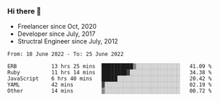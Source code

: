 ### Hi there 👋

- Freelancer since Oct, 2020
- Developer since July, 2017
- Structral Engineer since July, 2012

<!--START_SECTION:waka-->

```text
From: 18 June 2022 - To: 25 June 2022

ERB           13 hrs 25 mins  ██████████▒░░░░░░░░░░░░░░   41.09 %
Ruby          11 hrs 14 mins  ████████▓░░░░░░░░░░░░░░░░   34.38 %
JavaScript    6 hrs 40 mins   █████░░░░░░░░░░░░░░░░░░░░   20.42 %
YAML          42 mins         ▓░░░░░░░░░░░░░░░░░░░░░░░░   02.19 %
Other         14 mins         ▒░░░░░░░░░░░░░░░░░░░░░░░░   00.72 %
```

<!--END_SECTION:waka-->
